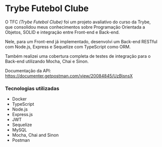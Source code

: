 # Trybe Futebol Clube

O TFC _(Trybe Futebol Clube)_ foi um projeto avaliativo do curso da Trybe, que consolidou meus conhecimentos sobre Programação Orientada a Objetos, SOLID e integração entre Front-end e Back-end.

Nele, para um Front-end já implementado, desenvolvi um Back-end RESTful com Node.js, Express e Sequelize com TypeScript como ORM.

Também realizei uma cobertura completa de testes de integração para o Back-end utilizando Mocha, Chai e Sinon.

Documentação da API: https://documenter.getpostman.com/view/20084845/UzBjsnsX

### Tecnologias utilizadas

- Docker
- TypeScript
- Node.js
- Express.js
- JWT
- Sequelize
- MySQL
- Mocha, Chai and Sinon
- Postman
